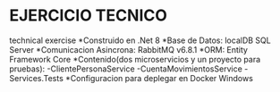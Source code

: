 # EJERCICIO TECNICO
technical exercise
*Construido en .Net 8
*Base de Datos: localDB SQL Server
*Comunicacion Asincrona: RabbitMQ v6.8.1
*ORM: Entity Framework Core
*Contenido(dos microservicios y un proyecto para pruebas): 
  -ClientePersonaService 
  -CuentaMovimientosService 
  -Services.Tests 
*Configuracion para deplegar en Docker Windows
